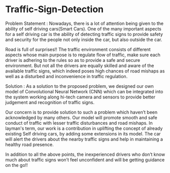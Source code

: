 # Traffic-Sign-Detection

Problem Statement : Nowadays, there is a lot of attention being given to the ability of self driving cars(Smart Cars). One of the many important aspects for a self driving car is the ability of detecting traffic signs to provide safety and security for the people not only inside the car, but also outside the car.

Road is full of surprises!!
The  traffic environment consists of different aspects whose main purpose is to regulate flow of traffic, make sure each driver is adhering to the rules so as to provide a safe and secure environment. But not all the drivers are equally skilled and aware of the available traffic signs, which indeed poses high chances of road mishaps as well as a disturbed and inconvenience in  traffic regulation.

Solution : As a solution to the proposed problem, we designed our own model of Convolutional Neural Network (CNN) which can be integrated into the system working along hi-tech camera and sensors to provide better judgement and recognition of traffic signs. 

Our concern is to provide solution to such a problem which haven’t been acknowledged by many others. Our model will promote smooth and safe conduct of traffic with lesser traffic disturbances and road mishaps. In layman's term, our work is a contribution in uplifting the concept of already existing Self driving cars, by adding some extensions in its model. The car will alert the drivers about the nearby traffic signs and help in maintaining a healthy road presence.

In addition to all the above points, the inexperienced drivers who don’t know much about traffic signs won’t feel unconfident and will be getting guidance on the go!!

